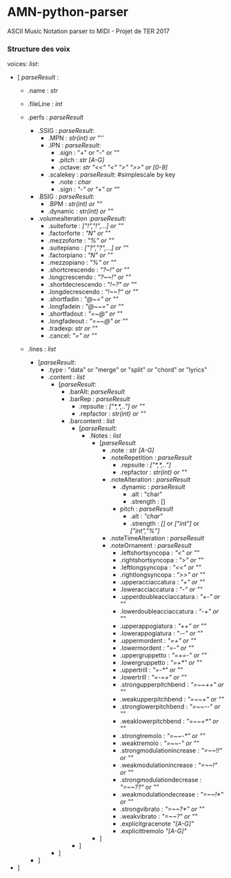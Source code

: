 # AMN-python-parser

ASCII Music Notation parser to MIDI - Projet de TER 2017
### Structure des voix

voices: *list*:

* [ *parseResult* :
	* .name : *str*
	* .fileLine : *int*
	* .perfs : *parseResult*
		* .SSIG : *parseResult*:
			* .MPN : *str(int) or "''*
			* .IPN : *parseResult*:
				* .sign : "+" or "-" or ""
				* .pitch : *str [A-G]*
				* .octave: *str "<<" "<" ">" ">>" or [0-9]*
			* .scalekey : *parseResult*: 				#simplescale by key
				* .note : *char*
				* .sign : *"-" or "+" or ""*
		* .BSIG :  *parseResult*:
			* .BPM : *str(int) or ""*
			* .dynamic : *str(int) or ""*
		* .volumealteration :*parseResult*:
			* .suiteforte : *["!","!",...] or ""*
			* .factorforte : *"N" or ""*
			* .mezzoforte : *"%" or ""*
			* .suitepiano : *["?","?",...] or ""*
			* .factorpiano : *"N" or ""*
			* .mezzopiano : *"%" or ""*
			* .shortcrescendo :  *"?~!" or ""*
			* .longcrescendo :  *"?~~!" or ""*
			* .shortdecrescendo :  *"!~?" or ""*
			* .longdecrescendo :  *"!~~?" or ""*
			* .shortfadin :  *"@~=" or ""*
			* .longfadein :  *"@~~=" or ""*
			* .shortfadout :  *"=~@" or ""*
			* .longfadeout :  *"=~~@" or ""*
			* .tradexp: *str or ""*
			* .cancel: *"=" or ""* 

	* .lines : *list*
		* [*parseResult*:
			* .type : "data" or "merge" or "split" or "chord" or "lyrics"
			* .content : *list*
				* [*parseResult*:
					* .barAlt: *parseResult*
					* .barRep : *parseResult*
						* .repsuite : *["\*,\*,.."] or ""*
						* .repfactor : *str(int) or ""*
					* .barcontent : *list*
						* [*parseResult*:
							* .Notes : *list*
								* [*parseResult*
									* .note : *str [A-G]*
									* .noteRepetition : *parseResult*
										* .repsuite : *["\*,\*,.."]*
										* .repfactor : *str(int) or ""*
									* .noteAlteration : *parseResult*
										* .dynamic : *parseResult*
											* .alt : "char"  
											* .strength : [] 
										* pitch : *parseResult*
											* .alt : *"char"*  
											* .strength : *[]* or *["int"]* or *["int","%"]*
									* .noteTimeAlteration : *parseResult*
									* .noteOrnament : *parseResult*
										* .leftshortsyncopa : *"<" or ""*
										* .rightshortsyncopa : *">" or ""*
										* .leftlongsyncopa : *"<<" or ""*
										* .rightlongsyncopa : *">>" or ""*
										* .upperacciaccatura : *"+" or ""*
										* .loweracciaccatura : *"-" or ""*
										* .upperdoubleacciaccatura : *"+-" or ""*
										* .lowerdoubleacciaccatura : *"-+" or ""*
										* .upperappogiatura : *"++" or ""*
										* .lowerappogiatura : *"--" or ""*
										* .uppermordent : *"=+" or ""*
										* .lowermordent : *"=-" or ""*
										* .uppergruppetto : *"=+=-" or ""*
										* .lowergruppetto : *"=+\*" or ""*
										* .uppertrill : *"=-\*" or ""*
										* .lowertrill : *"=-=+" or ""*
										* .strongupperpitchbend : *"=~~++" or ""*
										* .weakupperpitchbend : *"=~~+" or ""*
										* .stronglowerpitchbend : *"=~~--" or ""*
										* .weaklowerpitchbend : *"=~~+\*" or ""*
										* .strongtremolo : *"=~~-\*" or ""*
										* .weaktremolo : *"=~~-" or ""*
										* .strongmodulationincrease : *"=~~!!" or ""*
										* .weakmodulationincrease : *"=~~!" or ""*
										* .strongmodulationdecrease : *"=~~??" or ""*
										* .weakmodulationdecrease : *"=~~!\*" or ""*
										* .strongvibrato : *"=~~?\*" or ""*
										* .weakvibrato : *"=~~?" or ""*
										* .explicitgracenote *"[A-G]"*
										* .explicittremolo *"[A-G]"*
								* ]
						* ]
				* ]
		* ]
* ]